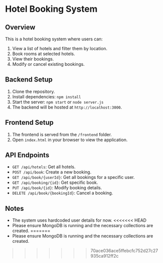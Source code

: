 # Hotel Booking System

## Overview
This is a hotel booking system where users can:
1. View a list of hotels and filter them by location.
2. Book rooms at selected hotels.
3. View their bookings.
4. Modify or cancel existing bookings.

## Backend Setup
1. Clone the repository.
2. Install dependencies: `npm install`
3. Start the server: `npm start` or `node server.js`
4. The backend will be hosted at `http://localhost:3000`.

## Frontend Setup
1. The frontend is served from the `/frontend` folder.
2. Open `index.html` in your browser to view the application.

## API Endpoints
- `GET /api/hotels`: Get all hotels.
- `POST /api/book`: Create a new booking.
- `GET /api/book/{userId}`: Get all bookings for a specific user.
- `GET /api/booking/{id}`: Get specific book.
- `PUT /api/book/{id}`: Modify booking details.
- `DELETE /api/book/{bookingId}`: Cancel a booking.

## Notes
- The system uses hardcoded user details for now.
<<<<<<< HEAD
- Please ensure MongoDB is running and the necessary collections are created.
=======
- Please ensure MongoDB is running and the necessary collections are created.
>>>>>>> 70ace036ace5ffebcfc752d27c27935ca912ff2c
